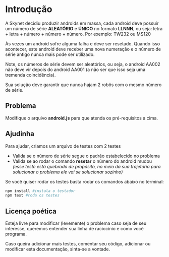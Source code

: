 # Introdução
A Skynet decidiu produzir androids em massa, cada android deve possuir um número de série **ALEATÓRIO** e **ÚNICO** no formato **LLNNN**, ou seja: letra + letra + número + número + número.
Por exemplo: TW232 ou MS120


Às vezes um android sofre alguma falha e deve ser resetado. Quando isso acontecer, este android deve receber uma nova numeração e o número de série antigo nunca mais pode ser utilizado.


Note, os números de série devem ser aleatórios, ou seja, o android AA002 não deve vir depois do android AA001 (a não ser que isso seja uma tremenda coincidência).


Sua solução deve garantir que nunca hajam 2 robôs com o mesmo número de série.

## Problema
Modifique o arquivo **android.js** para que atenda os pré-requisitos a cima.

## Ajudinha
Para ajudar, criamos um arquivo de testes com 2 testes
- Valida se o número de série segue o padrão estabelecido no problema
- Valida se ao rodar o comando **resetar** o número do android mudou *(esse teste está quebrado de propósito, no meio da sua trajetória para solucionar o problema ele vai se solucionar sozinho)*

Se você quiser rodar os testes basta rodar os comandos abaixo no terminal: 

```bash
npm install #instala o testador
npm test #roda os testes
 ```

## Licença poética
Esteja livre para modificar (levemente) o problema caso seja de seu interesse, queremos entender sua linha de raciocínio e como você programa.

Caso queira adicionar mais testes, comentar seu código, adicionar ou modificar esta documentação, sinta-se a vontade.
